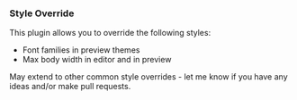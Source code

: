### Style Override

This plugin allows you to override the following styles:
- Font families in preview themes 
- Max body width in editor and in preview

May extend to other common style overrides - let me know if you have any ideas and/or make pull requests.
